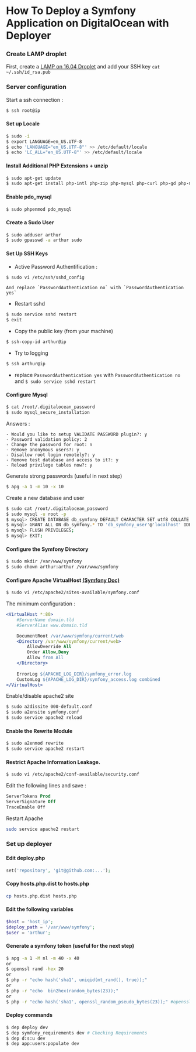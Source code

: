 How To Deploy a Symfony Application on DigitalOcean with Deployer
=================================================================


### Create LAMP droplet

First, create a [LAMP on 16.04 Droplet](https://www.digitalocean.com/products/one-click-apps/lamp/)
and add your SSH key `cat ~/.ssh/id_rsa.pub`

### Server configuration

Start a ssh connection :

```bash
$ ssh root@ip
```
#### Set up Locale

```bash   
$ sudo -i 
$ export LANGUAGE=en_US.UTF-8
$ echo 'LANGUAGE="en_US.UTF-8"' >> /etc/default/locale
$ echo 'LC_ALL="en_US.UTF-8"' >> /etc/default/locale
```    
#### Install Additional PHP Extensions + unzip

```bash
$ sudo apt-get update
$ sudo apt-get install php-intl php-zip php-mysql php-curl php-gd php-mbstring php-mcrypt php-xml php-xmlrpc unzip
```   
#### Enable pdo_mysql

```bash
$ sudo phpenmod pdo_mysql
```

#### Create a Sudo User

```bash
$ sudo adduser arthur
$ sudo gpasswd -a arthur sudo
```    
#### Set Up SSH Keys
   
- Active Password Authentification :

```bash
$ sudo vi /etc/ssh/sshd_config
```    
    And replace `PasswordAuthentication no` with `PasswordAuthentication yes`
    
- Restart sshd 
   
```bash            
$ sudo service sshd restart    
$ exit
```
- Copy the public key (from your machine)
```bash
$ ssh-copy-id arthur@ip
```
    
- Try to logging
```bash
$ ssh arthur@ip
```
    
- replace `PasswordAuthentication yes` with `PasswordAuthentication no` and `$ sudo service sshd restart`

#### Configure Mysql

```bash
$ cat /root/.digitalocean_password
$ sudo mysql_secure_installation
```   
Answers :
    
    - Would you like to setup VALIDATE PASSWORD plugin?: y
    - Password validation policy: 2
    - Change the password for root: n
    - Remove anonymous users?: y
    - Disallow root login remotely?: y
    - Remove test database and access to it?: y
    - Reload privilege tables now?: y
 
Generate strong passwords (useful in next step)

```bash
$ apg -a 1 -m 10 -x 10
```
Create a new database and user

```bash
$ sudo cat /root/.digitalocean_password   
$ sudo mysql -u root -p
$ mysql> CREATE DATABASE db_symfony DEFAULT CHARACTER SET utf8 COLLATE utf8_unicode_ci;
$ mysql> GRANT ALL ON db_symfony.* TO 'db_symfony_user'@'localhost' IDENTIFIED BY 'a_strong_password';
$ mysql> FLUSH PRIVILEGES;
$ mysql> EXIT;
``` 
#### Configure the Symfony Directory

```bash 
$ sudo mkdir /var/www/symfony
$ sudo chown arthur:arthur /var/www/symfony
```

#### Configure Apache VirtualHost [(Symfony Doc)](http://symfony.com/doc/current/setup/web_server_configuration.html)

```bash 
$ sudo vi /etc/apache2/sites-available/symfony.conf
``` 
The minimum configuration : 
```apache    
<VirtualHost *:80>
    #ServerName domain.tld
    #ServerAlias www.domain.tld

    DocumentRoot /var/www/symfony/current/web
    <Directory /var/www/symfony/current/web>
        AllowOverride All
        Order Allow,Deny
        Allow from All
    </Directory>
    
    ErrorLog ${APACHE_LOG_DIR}/symfony_error.log
    CustomLog ${APACHE_LOG_DIR}/symfony_access.log combined     
</VirtualHost>
```          
Enable/disable apache2 site 
```bash          
$ sudo a2dissite 000-default.conf
$ sudo a2ensite symfony.conf
$ sudo service apache2 reload 
```    
#### Enable the Rewrite Module
 ```bash 
$ sudo a2enmod rewrite
$ sudo service apache2 restart
```   
   
#### Restrict Apache Information Leakage.

```bash 
$ sudo vi /etc/apache2/conf-available/security.conf 
```    
    
Edit the following lines and save :

```apache       
ServerTokens Prod
ServerSignature Off
TraceEnable Off
```   
Restart Apache

```bash 
sudo service apache2 restart
``` 

### Set up deployer 

#### Edit deploy.php

```php
set('repository', 'git@github.com:...');
```

#### Copy hosts.php.dist to hosts.php

```bash
cp hosts.php.dist hosts.php
```

#### Edit the following variables

```php
$host = 'host_ip';
$deploy_path = '/var/www/symfony';
$user = 'arthur';
```

#### Generate a symfony token (useful for the next step)

```bash
$ apg -a 1 -M nl -m 40 -x 40
or
$ openssl rand -hex 20 
or 
$ php -r "echo hash('sha1', uniqid(mt_rand(), true));"
or
$ php -r "echo  bin2hex(random_bytes(23));"
or
$ php -r "echo hash('sha1', openssl_random_pseudo_bytes(23));" #openssl required
```

#### Deploy commands

```bash
$ dep deploy dev
$ dep symfony_requirements dev # Checking Requirements
$ dep d:s:u dev
$ dep app:users:populate dev
```